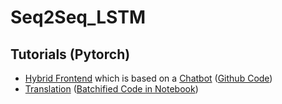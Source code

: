 # Seq2Seq_LSTM
 
## Tutorials (Pytorch)

* [Hybrid Frontend](https://pytorch.org/tutorials/beginner/deploy_seq2seq_hybrid_frontend_tutorial.html) which is based on a [Chatbot](https://pytorch.org/tutorials/beginner/chatbot_tutorial.html) ([Github Code](https://github.com/ywk991112/pytorch-chatbot))
* [Translation](https://pytorch.org/tutorials/intermediate/seq2seq_translation_tutorial.html) ([Batchified Code in Notebook](https://github.com/spro/practical-pytorch/blob/master/seq2seq-translation/seq2seq-translation-batched.ipynb))

